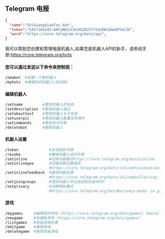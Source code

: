 

## Telegram 电报

```json
{
  "name":"ShiGuangXiaoTou_bot",
  "token":"5457164245:AAFyNO1xCAnXO2BJZYYIaUEWiDmwXPlmi3E",
  "word":"https://core.telegram.org/bots/api",  
}

```
我可以帮助您创建和管理电报机器人,如果您是机器人API的新手，请参阅手册:https://core.telegram.org/bots

####  您可以通过发送以下命令来控制我：

~~~sh
/newbot  #创建一个新机器人
/mybots  #编辑你的机器人[测试版]
~~~

#### 编辑机器人
~~~sh
/setname         #更改机器人的名称
/setdescription  #更改机器人描述
/setabouttext    #更改机器人关于信息
/setuserpic      #更改机器人配置文件照片
/setcommands     #更改命令列表
/deletebot       #删除机器人
~~~
#### 机器人设置
~~~sh
/token              #生成授权令牌
/revoke             #撤销机器人访问令牌
/setinline          #切换内联模式https://core.telegram.org/bots/inline
/setinlinegeo       #切换内联位置请求
                    #https://core.telegram.org/bots/inline#location-based-results)
/setinlinefeedback  #更改内联反馈
                    #https://core.telegram.org/bots/inline#collecting-feedback) settings
/setjoingroups      #您的机器人可以添加到分组中吗?
/setprivacy         #切换隐私模式
                    #https://core.telegram.org/bots#privacy-mode) in groups
~~~

#### 游戏

```sh
/mygames     #编辑您的游戏 (https://core.telegram.org/bots/games) [beta]
/newgame     #创建新游戏 (https://core.telegram.org/bots/games)
/listgames   #获取游戏列表
/editgame    #编辑游戏
/deletegame  #删除现有游戏
```





```sh


```

